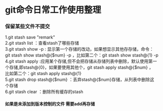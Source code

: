 # git命令日常工作使用整理

### 保留某些文件不提交
1.git stash save "remark"  
2.git stash list  ：查看stash了哪些存储  
3.git stash show -p : 显示第一个存储的改动，如果想显示其他存存储，命令：git stash show  stash@{$num} -p ，比如第二个：git stash show stash@{1} -p  
4.git stash apply :应用某个存储,但不会把存储从存储列表中删除，默认使用第一个存储,即stash@{0}，如果要使用其他个，git stash apply stash@{$num} ， 比如第二个：git stash apply stash@{1}  
5.git stash drop stash@{$num} ：丢弃stash@{$num}存储，从列表中删除这个存储  
6.git stash clear ：删除所有缓存的stash  
#### 如果是未添加到版本控制的文件 需要add再存储
